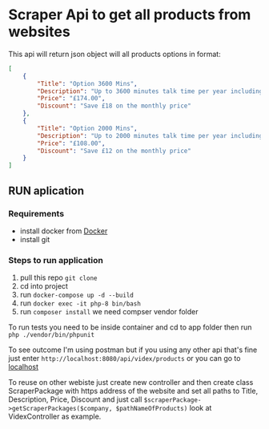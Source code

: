 # Scraper Api to get all products from websites

This api will return json object will all products options in format:
```json
[
    {
        "Title": "Option 3600 Mins",
        "Description": "Up to 3600 minutes talk time per year including 480 SMS(5p / minute and 4p / SMS thereafter)",
        "Price": "£174.00",
        "Discount": "Save £18 on the monthly price"
    },
    {
        "Title": "Option 2000 Mins",
        "Description": "Up to 2000 minutes talk time per year including 420 SMS(5p / minute and 4p / SMS thereafter)",
        "Price": "£108.00",
        "Discount": "Save £12 on the monthly price"
    }
]
```

## RUN aplication 

### Requirements
* install docker from [Docker](https://docs.docker.com/)
* install git

### Steps to run application

1. pull this repo `git clone `
2. cd into project
3. run `docker-compose up -d --build`
4. run `docker exec -it php-8 bin/bash`
5. run `composer install` we need compser vendor folder

To run tests you need to be inside container and cd to app folder then run `php ./vendor/bin/phpunit`

To see outcome I'm using postman but if you using any other api that's fine just enter `http://localhost:8080/api/videx/products`
or you can go to [localhost](http://localhost:8080/api/videx/products)

To reuse on other webiste just create new controller and then create class ScraperPackage with https address of the website and set all paths to Title, Description, Price, Discount and just call `$scraperPackage->getScraperPackages($company, $pathNameOfProducts)` look at VidexController as example. 
